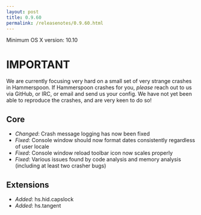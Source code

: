 ```yaml
---
layout: post
title: 0.9.60
permalink: /releasenotes/0.9.60.html
---
```


Minimum OS X version: 10.10

# IMPORTANT
We are currently focusing very hard on a small set of very strange crashes in Hammerspoon.
If Hammerspoon crashes for you, *please* reach out to us via GitHub, or IRC, or email and send us your config. We have not yet been able to reproduce the crashes, and are very keen to do so!

## Core
 * *Changed*: Crash message logging has now been fixed
 * *Fixed*: Console window should now format dates consistently regardless of user locale
 * *Fixed*: Console window reload toolbar icon now scales properly
 * *Fixed*: Various issues found by code analysis and memory analysis (including at least two crasher bugs)

## Extensions

 * *Added*: hs.hid.capslock
 * *Added*: hs.tangent
